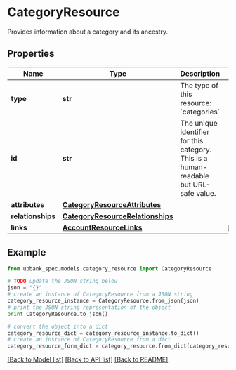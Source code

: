 # CategoryResource

Provides information about a category and its ancestry. 

## Properties

Name | Type | Description | Notes
------------ | ------------- | ------------- | -------------
**type** | **str** | The type of this resource: &#x60;categories&#x60; | 
**id** | **str** | The unique identifier for this category. This is a human-readable but URL-safe value.  | 
**attributes** | [**CategoryResourceAttributes**](CategoryResourceAttributes.md) |  | 
**relationships** | [**CategoryResourceRelationships**](CategoryResourceRelationships.md) |  | 
**links** | [**AccountResourceLinks**](AccountResourceLinks.md) |  | [optional] 

## Example

```python
from upbank_spec.models.category_resource import CategoryResource

# TODO update the JSON string below
json = "{}"
# create an instance of CategoryResource from a JSON string
category_resource_instance = CategoryResource.from_json(json)
# print the JSON string representation of the object
print CategoryResource.to_json()

# convert the object into a dict
category_resource_dict = category_resource_instance.to_dict()
# create an instance of CategoryResource from a dict
category_resource_form_dict = category_resource.from_dict(category_resource_dict)
```
[[Back to Model list]](../README.md#documentation-for-models) [[Back to API list]](../README.md#documentation-for-api-endpoints) [[Back to README]](../README.md)


